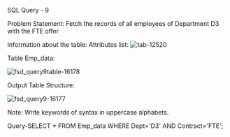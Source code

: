SQL Query - 9

Problem Statement:
Fetch the records of all employees of Department D3 with the FTE offer

Information about the table:
Attributes list: 
![tab-12520](https://user-images.githubusercontent.com/97792024/184972333-17560874-7027-4e39-90b2-ee50e03a5c57.png)


Table Emp_data:

![fsd_query9table-16178](https://user-images.githubusercontent.com/97792024/184971979-fda507f3-78a4-4a05-8ce4-ee4f602adac3.png)


Output Table Structure:

![fsd_query9-16177](https://user-images.githubusercontent.com/97792024/184972105-d525479e-5e74-4b9b-abb1-7206ca811680.png)

Note: Write keywords of syntax in uppercase alphabets.

Query-SELECT * FROM Emp_data WHERE Dept='D3' AND Contract='FTE';
